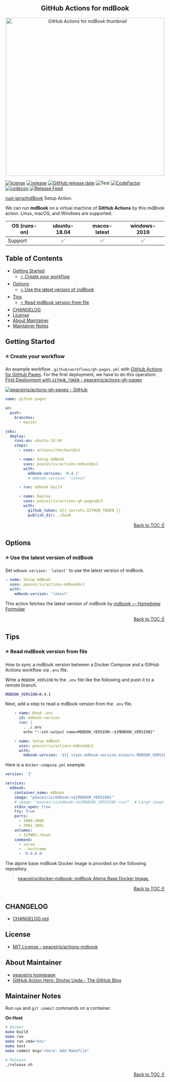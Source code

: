 <h2 align="center">
GitHub Actions for mdBook
</h2>

<div align="center">
  <img src="https://raw.githubusercontent.com/peaceiris/actions-mdbook/master/images/ogp.jpg" alt="GitHub Actions for mdBook thumbnail" width="500px">
</div>

[![license](https://img.shields.io/github/license/peaceiris/actions-mdbook.svg)](https://github.com/peaceiris/actions-mdbook/blob/master/LICENSE)
[![release](https://img.shields.io/github/release/peaceiris/actions-mdbook.svg)](https://github.com/peaceiris/actions-mdbook/releases/latest)
[![GitHub release date](https://img.shields.io/github/release-date/peaceiris/actions-mdbook.svg)](https://github.com/peaceiris/actions-mdbook/releases)
![Test](https://github.com/peaceiris/actions-mdbook/workflows/Test/badge.svg?branch=master&event=push)
[![CodeFactor](https://www.codefactor.io/repository/github/peaceiris/actions-mdbook/badge)](https://www.codefactor.io/repository/github/peaceiris/actions-mdbook)
[![codecov](https://codecov.io/gh/peaceiris/actions-mdbook/branch/master/graph/badge.svg)](https://codecov.io/gh/peaceiris/actions-mdbook)
[![Release Feed](https://img.shields.io/badge/release-feed-yellow)](https://github.com/peaceiris/actions-mdbook/releases.atom)

[rust-lang/mdBook] Setup Action.

[rust-lang/mdBook]: https://github.com/rust-lang/mdBook

We can run **mdBook** on a virtual machine of **GitHub Actions** by this mdBook action.
Linux, macOS, and Windows are supported.

| OS (runs-on) | ubuntu-18.04 | macos-latest | windows-2019 |
|---|:---:|:---:|:---:|
| Support | ✅️ | ✅️ | ✅️ |



## Table of Contents

<!-- START doctoc generated TOC please keep comment here to allow auto update -->
<!-- DON'T EDIT THIS SECTION, INSTEAD RE-RUN doctoc TO UPDATE -->


- [Getting Started](#getting-started)
  - [⭐️ Create your workflow](#%EF%B8%8F-create-your-workflow)
- [Options](#options)
  - [⭐️ Use the latest version of mdBook](#%EF%B8%8F-use-the-latest-version-of-mdbook)
- [Tips](#tips)
  - [⭐️ Read mdBook version from file](#%EF%B8%8F-read-mdbook-version-from-file)
- [CHANGELOG](#changelog)
- [License](#license)
- [About Maintainer](#about-maintainer)
- [Maintainer Notes](#maintainer-notes)

<!-- END doctoc generated TOC please keep comment here to allow auto update -->



## Getting Started

### ⭐️ Create your workflow

An example workflow `.github/workflows/gh-pages.yml` with [GitHub Actions for GitHub Pages].
For the first deployment, we have to do this operation: [First Deployment with `GITHUB_TOKEN` - peaceiris/actions-gh-pages](https://github.com/peaceiris/actions-gh-pages#%EF%B8%8F-first-deployment-with-github_token)

[GitHub Actions for GitHub Pages]: https://github.com/peaceiris/actions-gh-pages

[![peaceiris/actions-gh-pages - GitHub](https://gh-card.dev/repos/peaceiris/actions-gh-pages.svg?fullname)](https://github.com/peaceiris/actions-gh-pages)

```yaml
name: github pages

on:
  push:
    branches:
      - master

jobs:
  deploy:
    runs-on: ubuntu-18.04
    steps:
      - uses: actions/checkout@v2

      - name: Setup mdBook
        uses: peaceiris/actions-mdbook@v1
        with:
          mdbook-version: '0.4.1'
          # mdbook-version: 'latest'

      - run: mdbook build

      - name: Deploy
        uses: peaceiris/actions-gh-pages@v3
        with:
          github_token: ${{ secrets.GITHUB_TOKEN }}
          publish_dir: ./book
```

<div align="right">
<a href="#table-of-contents">Back to TOC ☝️</a>
</div>



## Options

### ⭐️ Use the latest version of mdBook

Set `mdbook-version: 'latest'` to use the latest version of mdBook.

```yaml
- name: Setup mdBook
  uses: peaceiris/actions-mdbook@v1
  with:
    mdbook-version: 'latest'
```

This action fetches the latest version of mdBook by [mdbook — Homebrew Formulae](https://formulae.brew.sh/formula/mdbook)

<div align="right">
<a href="#table-of-contents">Back to TOC ☝️</a>
</div>



## Tips

### ⭐️ Read mdBook version from file

How to sync a mdBook version between a Docker Compose and a GitHub Actions workflow via `.env` file.

Write a `MDBOOK_VERSION` to the `.env` file like the following and push it to a remote branch.

```sh
MDBOOK_VERSION=0.4.1
```

Next, add a step to read a mdBook version from the `.env` file.

```yaml
    - name: Read .env
      id: mdbook-version
      run: |
        . ./.env
        echo "::set-output name=MDBOOK_VERSION::${MDBOOK_VERSION}"

    - name: Setup mdBook
      uses: peaceiris/actions-mdbook@v1
      with:
        mdbook-version: '${{ steps.mdbook-version.outputs.MDBOOK_VERSION }}'
```

Here is a `docker-compose.yml` example.

```yaml
version: '3'

services:
  mdbook:
    container_name: mdbook
    image: "peaceiris/mdbook:v${MDBOOK_VERSION}"
    # image: "peaceiris/mdbook:v${MDBOOK_VERSION}-rust"  # Large image including Rust compiler
    stdin_open: true
    tty: true
    ports:
      - 3000:3000
      - 3001:3001
    volumes:
      - ${PWD}:/book
    command:
      - serve
      - --hostname
      - '0.0.0.0'
```

The alpine base mdBook Docker image is provided on the following repository.

> [peaceiris/docker-mdbook: mdBook Alpine Base Docker Image.](https://github.com/peaceiris/docker-mdbook)

<div align="right">
<a href="#table-of-contents">Back to TOC ☝️</a>
</div>



## CHANGELOG

- [CHANGELOG.md](CHANGELOG.md)



## License

- [MIT License - peaceiris/actions-mdbook]

[MIT License - peaceiris/actions-mdbook]: https://github.com/peaceiris/actions-mdbook/blob/master/LICENSE



## About Maintainer

- [peaceiris homepage](https://peaceiris.com/)
- [GitHub Action Hero: Shohei Ueda - The GitHub Blog](https://github.blog/2020-03-22-github-action-hero-shohei-ueda/)



## Maintainer Notes

Run `npm` and `git commit` commands on a container.

**On Host**

```sh
# Docker
make build
make run
make run cmd="env"
make test
make commit msg="chore: Add Makefile"

# Release
./release.sh
```



<div align="right">
<a href="#table-of-contents">Back to TOC ☝️</a>
</div>
